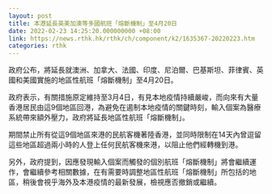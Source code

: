 ```yaml
---
layout: post
title: 本港延長英美加澳等多國航班「熔斷機制」至4月20日
date: 2022-02-23 14:25:20.000000000 +08:00
link: https://news.rthk.hk/rthk/ch/component/k2/1635367-20220223.htm
categories: rthk
---
```


政府公布，將延長就澳洲、加拿大、法國、印度、尼泊爾、巴基斯坦、菲律賓、英國和美國實施的地區性航班「熔斷機制」至4月20日。
 
政府表示，有關措施原定維持至3月4日，有見本地疫情持續嚴峻，而向來有大量香港居民由這9個地區回港，為避免在遏制本地疫情的關鍵時刻，輸入個案為醫療系統帶來額外壓力，政府將延長地區性航班「熔斷機制」。

期間禁止所有從這9個地區來港的民航客機著陸香港，並同時限制在14天內曾逗留這些地區超過兩小時的人登上任何民航客機來港，以阻止他們經轉機到港。

另外，政府提到，因應發現輸入個案而觸發的個別航班「熔斷機制」將會繼續運作，會繼續參考相關數據，在有需要時調整地區性航班「熔斷機制」所包括的地區，稍後會視乎海外及本港疫情的最新發展，檢視應否撤銷或繼續。
